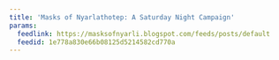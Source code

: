 ```yaml
---
title: 'Masks of Nyarlathotep: A Saturday Night Campaign'
params:
  feedlink: https://masksofnyarli.blogspot.com/feeds/posts/default
  feedid: 1e778a830e66b08125d5214582cd770a
---
```

